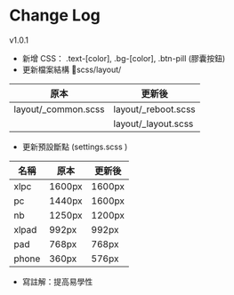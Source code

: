 <!--
 * @Author: Mindy Huang
 * @Date: 2020-11-10 23:18:19
 * @LastEditors: Mindy Huang
 * @LastEditTime: 2020-11-10 23:36:37
 * @Description: 
-->
# Change Log
v1.0.1
 - 新增 CSS： .text-[color], .bg-[color], .btn-pill (膠囊按鈕)
 - 更新檔案結構 scss/layout/

|  原本 | 更新後  |
|---|---|
| layout/_common.scss  |  layout/_reboot.scss |
|   |  layout/_layout.scss |

- 更新預設斷點 (settings.scss )


| 名稱 |  原本 | 更新後  |
|------|--------|--------|
| xlpc | 1600px | 1600px |
| pc | 1440px | 1600px |
| nb | 1250px | 1200px |
| xlpad | 992px | 992px |
| pad   | 768px | 768px |
| phone |360px | 576px |

- 寫註解：提高易學性
